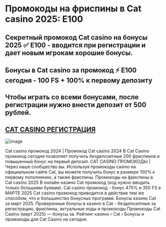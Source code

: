 # Промокоды на фриспины в Cat casino 2025: E100

## Секретный промокод Cat casino на бонусы 2025 ✅ E100 - вводится при регистрации и дает новым игрокам хорошие бонусы.
## Бонусы в Cat casino за промокод ⚡️ E100 сегодня - 100 FS + 100% к первому депозиту
## Чтобы играть со всеми бонусами, после регистрации нужно внести депозит от 500 рублей. 
## [CAT CASINO РЕГИСТРАЦИЯ](https://linkcasino.ru/cat_e100)

![image](https://github.com/user-attachments/assets/4e2bb7e7-4e01-4775-bc37-41e8cada6426)


Cat casino промокод 2024 | Промокод Cat casino 2024 В Cat Casino промокод сегодня позволяет получить бездепозитные 200 фриспинов и повышенный бонус на первый депозит.
CAT CASINO ПРОМОКОДЫ | Через наше сообщество вы. Используя промокоды casino на официальном сайте Cat, вы можете получить бонус в размере 100% к первому пополнению, а также фриспины. Промокоды на фриспины в Cat casino 2025 В онлайн-казино Cat промокод (код нужно вводить только большими буквам).
Cat casino промокод - бонус 475% и 350 FS в МАРТЕ 2025
Cat casino промокод приводится в действие тем же способом, что и большинство бонусных программ.
Бонусы казино Cat за март 2025. Проверенные бонусы в казино в Cat - бездепозитные за регистрацию, фриспины, актуальные коды и промокоды Промокоды Cat Casino (март 2025) — бонусы за.
Рейтинг казино › Cat › Бонусы и промокоды для Cat Casino на сегодня.
